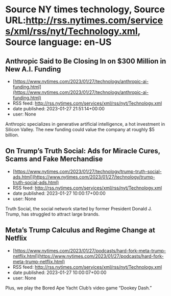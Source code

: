 # Source NY times technology, Source URL:http://rss.nytimes.com/services/xml/rss/nyt/Technology.xml, Source language: en-US

## Anthropic Said to Be Closing In on $300 Million in New A.I. Funding
 - [https://www.nytimes.com/2023/01/27/technology/anthropic-ai-funding.html](https://www.nytimes.com/2023/01/27/technology/anthropic-ai-funding.html)
 - RSS feed: http://rss.nytimes.com/services/xml/rss/nyt/Technology.xml
 - date published: 2023-01-27 21:51:14+00:00
 - user: None

Anthropic specializes in generative artificial intelligence, a hot investment in Silicon Valley. The new funding could value the company at roughly $5 billion.

## On Trump’s Truth Social: Ads for Miracle Cures, Scams and Fake Merchandise
 - [https://www.nytimes.com/2023/01/27/technology/trump-truth-social-ads.html](https://www.nytimes.com/2023/01/27/technology/trump-truth-social-ads.html)
 - RSS feed: http://rss.nytimes.com/services/xml/rss/nyt/Technology.xml
 - date published: 2023-01-27 10:00:17+00:00
 - user: None

Truth Social, the social network started by former President Donald J. Trump, has struggled to attract large brands.

## Meta’s Trump Calculus and Regime Change at Netflix
 - [https://www.nytimes.com/2023/01/27/podcasts/hard-fork-meta-trump-netflix.html](https://www.nytimes.com/2023/01/27/podcasts/hard-fork-meta-trump-netflix.html)
 - RSS feed: http://rss.nytimes.com/services/xml/rss/nyt/Technology.xml
 - date published: 2023-01-27 10:00:07+00:00
 - user: None

Plus, we play the Bored Ape Yacht Club’s video game “Dookey Dash.”
